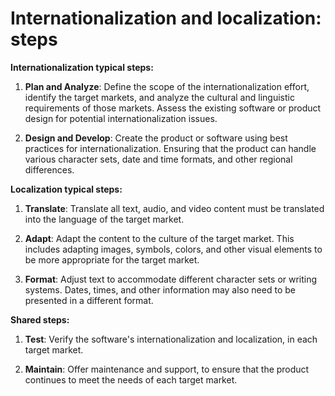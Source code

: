 # Internationalization and localization: steps

**Internationalization typical steps:**

1. **Plan and Analyze**: Define the scope of the internationalization effort, identify the target markets, and analyze the cultural and linguistic requirements of those markets. Assess the existing software or product design for potential internationalization issues.

2. **Design and Develop**: Create the product or software using best practices for internationalization. Ensuring that the product can handle various character sets, date and time formats, and other regional differences.

**Localization typical steps:**

1. **Translate**: Translate all text, audio, and video content must be translated into the language of the target market.

2. **Adapt**: Adapt the content to the culture of the target market. This includes adapting images, symbols, colors, and other visual elements to be more appropriate for the target market.

3. **Format**: Adjust text to accommodate different character sets or writing systems. Dates, times, and other information may also need to be presented in a different format.

**Shared steps:**

1. **Test**: Verify the software's internationalization and localization, in each target market.

2. **Maintain**: Offer maintenance and support, to ensure that the product continues to meet the needs of each target market.
